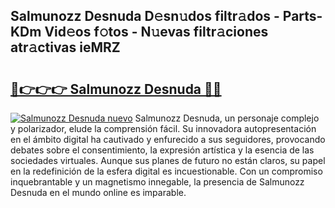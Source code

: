 ## Salmunozz Desnuda D𝚎sn𝚞dos filtr𝚊dos - Parts-KDm Vid𝚎os f𝚘tos - N𝚞evas filtr𝚊ciones atr𝚊ctivas ieMRZ

# <h2><a href="http://mbe38z7.tromn.icu/?c=Salmunozz+Desnuda">🔗👉👉👉 Salmunozz Desnuda 🔗🔗</a></h2>

[![Salmunozz Desnuda nuevo](https://i.imgur.com/pEAQMta.gif)](http://mbe38z7.tromn.icu/?c=Salmunozz+Desnuda)
Salmunozz Desnuda, un personaje complejo y polarizador, elude la comprensión fácil. Su innovadora autopresentación en el ámbito digital ha cautivado y enfurecido a sus seguidores, provocando debates sobre el consentimiento, la expresión artística y la esencia de las sociedades virtuales. Aunque sus planes de futuro no están claros, su papel en la redefinición de la esfera digital es incuestionable. Con un compromiso inquebrantable y un magnetismo innegable, la presencia de Salmunozz Desnuda en el mundo online es imparable.
